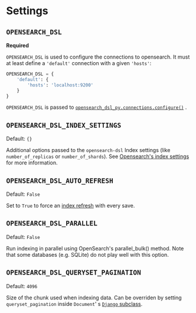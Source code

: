 Settings
========

## `OPENSEARCH_DSL`

**Required**

`OPENSEARCH_DSL` is used to configure the connections to opensearch. It must at least define a `'default'` connection
with a given `'hosts'`:

```python
OPENSEARCH_DSL = {
    'default': {
        'hosts': 'localhost:9200'
    }
}
```

`OPENSEARCH_DSL` is passed
to [`opensearch_dsl_py.connections.configure()`](http://elasticsearch-dsl.readthedocs.io/en/stable/configuration.html#multiple-clusters)
.

## `OPENSEARCH_DSL_INDEX_SETTINGS`

Default: `{}`

Additional options passed to the `opensearch-dsl` Index settings (like `number_of_replicas` or `number_of_shards`).
See [Opensearch's index settings](https://opensearch.org/docs/latest/opensearch/rest-api/index-apis/create-index/#index-settings)
for more information.

## `OPENSEARCH_DSL_AUTO_REFRESH`

Default: `False`

Set to `True` to force
an [index refresh](https://www.elastic.co/guide/en/elasticsearch/reference/current/indices-refresh.html>) with every
save.

## `OPENSEARCH_DSL_PARALLEL`

Default: `False`

Run indexing in parallel using OpenSearch's parallel_bulk() method. Note that some databases (e.g. SQLite)
do not play well with this option.

## `OPENSEARCH_DSL_QUERYSET_PAGINATION`

Default: `4096`

Size of the chunk used when indexing data. Can be overriden by setting `queryset_pagination` inside `Document`'
s [`Django` subclass](/document/#document-id).

